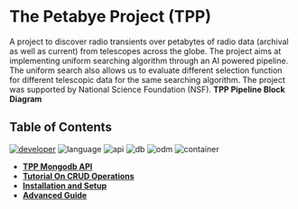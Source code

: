 # The Petabye Project (TPP)
A project to discover radio transients over petabytes of radio data (archival as well as current) from telescopes across the globe. The project aims at implementing uniform searching algorithm through an AI powered pipeline. The uniform search also allows us to evaluate different selection function for different telescopic data for the same searching algorithm. The project was supported by National Science Foundation (NSF).
**TPP Pipeline Block Diagram**<br>

## Table of Contents
[![developer](https://img.shields.io/badge/Dev-bikashkharel-green?style)](https://github.com/kharelb)
![language](https://img.shields.io/badge/Language-Python-blue?style)
![api](https://img.shields.io/badge/API-FASTAPI-yellow?style)
![db](https://img.shields.io/badge/DBMS-MongoDB-purple?style)
![odm](https://img.shields.io/badge/ODM-Beanie/Pydantic-red?style)
![container](https://img.shields.io/badge/Container-Docker-pink?style)





- [__TPP Mongodb API__](page1.md)
- [__Tutorial On CRUD Operations__](page2.md)
- [__Installation and Setup__](page3.md)
- [__Advanced Guide__](page4.md)
